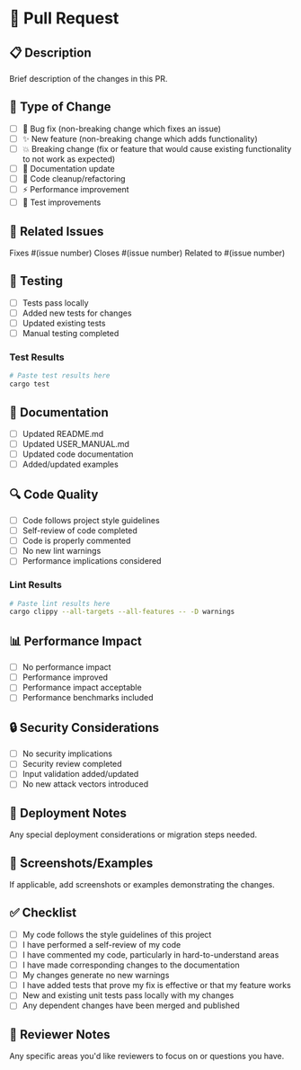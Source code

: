 # 🔄 Pull Request

## 📋 Description
Brief description of the changes in this PR.

## 🎯 Type of Change
- [ ] 🐛 Bug fix (non-breaking change which fixes an issue)
- [ ] ✨ New feature (non-breaking change which adds functionality)
- [ ] 💥 Breaking change (fix or feature that would cause existing functionality to not work as expected)
- [ ] 📖 Documentation update
- [ ] 🧹 Code cleanup/refactoring
- [ ] ⚡ Performance improvement
- [ ] 🧪 Test improvements

## 🔗 Related Issues
Fixes #(issue number)
Closes #(issue number)
Related to #(issue number)

## 🧪 Testing
- [ ] Tests pass locally
- [ ] Added new tests for changes
- [ ] Updated existing tests
- [ ] Manual testing completed

### Test Results
```bash
# Paste test results here
cargo test
```

## 📖 Documentation
- [ ] Updated README.md
- [ ] Updated USER_MANUAL.md
- [ ] Updated code documentation
- [ ] Added/updated examples

## 🔍 Code Quality
- [ ] Code follows project style guidelines
- [ ] Self-review of code completed
- [ ] Code is properly commented
- [ ] No new lint warnings
- [ ] Performance implications considered

### Lint Results
```bash
# Paste lint results here
cargo clippy --all-targets --all-features -- -D warnings
```

## 📊 Performance Impact
- [ ] No performance impact
- [ ] Performance improved
- [ ] Performance impact acceptable
- [ ] Performance benchmarks included

## 🔒 Security Considerations
- [ ] No security implications
- [ ] Security review completed
- [ ] Input validation added/updated
- [ ] No new attack vectors introduced

## 🚀 Deployment Notes
Any special deployment considerations or migration steps needed.

## 📸 Screenshots/Examples
If applicable, add screenshots or examples demonstrating the changes.

## ✅ Checklist
- [ ] My code follows the style guidelines of this project
- [ ] I have performed a self-review of my code
- [ ] I have commented my code, particularly in hard-to-understand areas
- [ ] I have made corresponding changes to the documentation
- [ ] My changes generate no new warnings
- [ ] I have added tests that prove my fix is effective or that my feature works
- [ ] New and existing unit tests pass locally with my changes
- [ ] Any dependent changes have been merged and published

## 🤝 Reviewer Notes
Any specific areas you'd like reviewers to focus on or questions you have.
